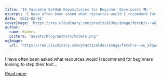 ```yaml
---
title: '19 Valuable GitHub Repositories for Beginner Developers 📚✨'
excerpt: 'I have often been asked what resources would I recommend for beginners looking to step their foot...'
date: '2022-03-01'
coverImage: 'https://res.cloudinary.com/practicaldev/image/fetch/s--wG_kkqwd--/c_imagga_scale,f_auto,fl_progressive,h_420,q_auto,w_1000/https://dev-to-uploads.s3.amazonaws.com/uploads/articles/t9e1h7yrhamwwiym4bun.png'
author:
  name: Koders
  picture: "assets/blog/authors/koders.png"
ogImage:
  url: 'https://res.cloudinary.com/practicaldev/image/fetch/s--wG_kkqwd--/c_imagga_scale,f_auto,fl_progressive,h_420,q_auto,w_1000/https://dev-to-uploads.s3.amazonaws.com/uploads/articles/t9e1h7yrhamwwiym4bun.png'
---
```


I have often been asked what resources would I recommend for beginners looking to step their foot...

[Read more](https://dev.to/madza/19-valuable-github-repositories-for-beginner-developers-3i18)
